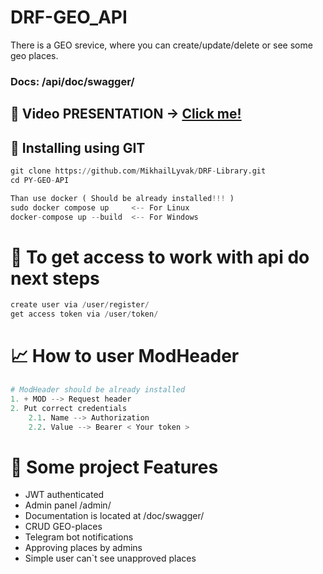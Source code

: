 # DRF-GEO_API
There is a GEO srevice, where you can create/update/delete or see some geo places.

### Docs: /api/doc/swagger/


## 🎥 Video PRESENTATION ->   [Click me!](https://youtu.be/6RyPXR9MXGg)


## 💼 Installing using GIT
```python
git clone https://github.com/MikhailLyvak/DRF-Library.git
cd PY-GEO-API

Than use docker ( Should be already installed!!! )
sudo docker compose up     <-- For Linux
docker-compose up --build  <-- For Windows        

```


# 🤟 To get access to work with api do next steps
```python
create user via /user/register/
get access token via /user/token/
```

# 📈 How to user ModHeader
```python
# ModHeader should be already installed
1. + MOD --> Request header
2. Put correct credentials
    2.1. Name --> Authorization
    2.2. Value --> Bearer < Your token >
```

# 📜 Some project Features
- JWT authenticated
- Admin panel /admin/
- Documentation is located at /doc/swagger/
- CRUD GEO-places
- Telegram bot notifications
- Approving places by admins
- Simple user can`t see unapproved places
